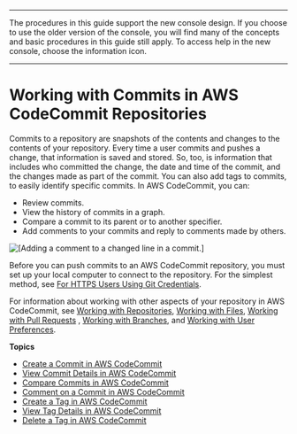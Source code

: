 --------

 The procedures in this guide support the new console design\. If you choose to use the older version of the console, you will find many of the concepts and basic procedures in this guide still apply\. To access help in the new console, choose the information icon\.

--------

# Working with Commits in AWS CodeCommit Repositories<a name="commits"></a>

Commits to a repository are snapshots of the contents and changes to the contents of your repository\. Every time a user commits and pushes a change, that information is saved and stored\. So, too, is information that includes who committed the change, the date and time of the commit, and the changes made as part of the commit\. You can also add tags to commits, to easily identify specific commits\. In AWS CodeCommit, you can:
+ Review commits\.
+ View the history of commits in a graph\.
+ Compare a commit to its parent or to another specifier\.
+ Add comments to your commits and reply to comments made by others\.

![\[Adding a comment to a changed line in a commit.\]](http://docs.aws.amazon.com/codecommit/latest/userguide/images/codecommit-commenting-addlinecomment.png)

Before you can push commits to an AWS CodeCommit repository, you must set up your local computer to connect to the repository\. For the simplest method, see [For HTTPS Users Using Git Credentials](setting-up-gc.md)\. 

For information about working with other aspects of your repository in AWS CodeCommit, see [Working with Repositories](repositories.md), [Working with Files](files.md), [Working with Pull Requests](pull-requests.md) , [Working with Branches](branches.md), and [Working with User Preferences](user-preferences.md)\. 

**Topics**
+ [Create a Commit in AWS CodeCommit](how-to-create-commit.md)
+ [View Commit Details in AWS CodeCommit](how-to-view-commit-details.md)
+ [Compare Commits in AWS CodeCommit](how-to-compare-commits.md)
+ [Comment on a Commit in AWS CodeCommit](how-to-commit-comment.md)
+ [Create a Tag in AWS CodeCommit](how-to-create-tag.md)
+ [View Tag Details in AWS CodeCommit](how-to-view-tag-details.md)
+ [Delete a Tag in AWS CodeCommit](how-to-delete-tag.md)